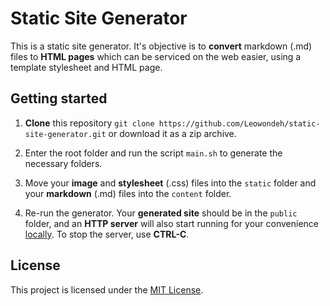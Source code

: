 # Static Site Generator

This is a static site generator. It's objective is to **convert** markdown (.md) files to **HTML pages** which can be serviced on the web easier, using a template stylesheet and HTML page.

## Getting started

1. **Clone** this repository `git clone https://github.com/Leowondeh/static-site-generator.git` or download it as a zip archive.

2. Enter the root folder and run the script `main.sh` to generate the necessary folders.

3. Move your **image** and **stylesheet** (.css) files into the `static` folder and your **markdown** (.md) files into the `content` folder.

4. Re-run the generator. Your **generated site** should be in the `public` folder, and an **HTTP server** will also start running for your convenience [locally](localhost:8888). To stop the server, use **CTRL-C**.

## License

This project is licensed under the [MIT License](https://en.wikipedia.org/wiki/MIT_License).